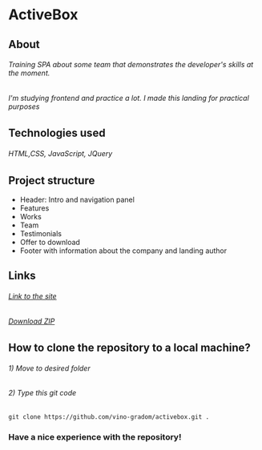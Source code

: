# ActiveBox

## About
###### Training SPA about some team that demonstrates the developer's skills at the moment.
###### I'm studying frontend and practice a lot. I made this landing for practical purposes

## Technologies used
###### HTML,CSS, JavaScript, JQuery

## Project structure
* Header: Intro and navigation panel
* Features
* Works
* Team
* Testimonials
* Offer to download
* Footer with information about the company and landing author

## Links
###### [Link to the site](https://vino-gradom.github.io/activebox/)
###### [Download ZIP](https://github.com/vino-gradom/activebox/archive/refs/heads/main.zip)

## How to clone the repository to a local machine?
###### 1) Move to desired folder
###### 2) Type this git code
```git
git clone https://github.com/vino-gradom/activebox.git .
```

### Have a nice experience with the repository!

